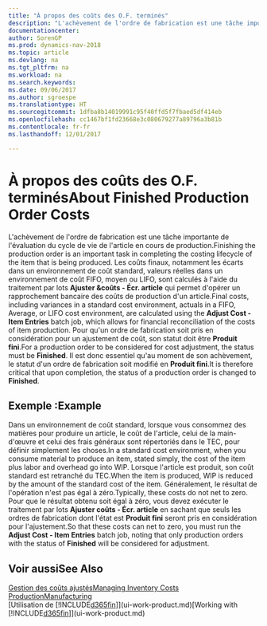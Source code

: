 ```yaml
---
title: "À propos des coûts des O.F. terminés"
description: "L'achèvement de l'ordre de fabrication est une tâche importante de l'évaluation du cycle de vie de l'article en cours de production. Les coûts finaux, notamment les écarts dans un environnement de coût standard, les valeurs réelles dans un environnement de coût FIFO, moyen ou LIFO, sont calculés à l'aide du traitement par lots **Ajuster coûts - Écr. article**."
documentationcenter: 
author: SorenGP
ms.prod: dynamics-nav-2018
ms.topic: article
ms.devlang: na
ms.tgt_pltfrm: na
ms.workload: na
ms.search.keywords: 
ms.date: 09/06/2017
ms.author: sgroespe
ms.translationtype: HT
ms.sourcegitcommit: 1dfba8b14019991c95f40ffd5f7fbaed5df414eb
ms.openlocfilehash: cc1467bf1fd23668e3c080679277a89796a3b81b
ms.contentlocale: fr-fr
ms.lasthandoff: 12/01/2017

---
```

# <a name="about-finished-production-order-costs"></a><span data-ttu-id="dcfe7-104">À propos des coûts des O.F. terminés</span><span class="sxs-lookup"><span data-stu-id="dcfe7-104">About Finished Production Order Costs</span></span>
<span data-ttu-id="dcfe7-105">L'achèvement de l'ordre de fabrication est une tâche importante de l'évaluation du cycle de vie de l'article en cours de production.</span><span class="sxs-lookup"><span data-stu-id="dcfe7-105">Finishing the production order is an important task in completing the costing lifecycle of the item that is being produced.</span></span> <span data-ttu-id="dcfe7-106">Les coûts finaux, notamment les écarts dans un environnement de coût standard, valeurs réelles dans un environnement de coût FIFO, moyen ou LIFO, sont calculés à l'aide du traitement par lots **Ajuster &coûts - Écr. article** qui permet d'opérer un rapprochement bancaire des coûts de production d'un article.</span><span class="sxs-lookup"><span data-stu-id="dcfe7-106">Final costs, including variances in a standard cost environment, actuals in a FIFO, Average, or LIFO cost environment, are calculated using the **Adjust Cost - Item Entries** batch job, which allows for financial reconciliation of the costs of item production.</span></span> <span data-ttu-id="dcfe7-107">Pour qu'un ordre de fabrication soit pris en considération pour un ajustement de coût, son statut doit être **Produit fini**.</span><span class="sxs-lookup"><span data-stu-id="dcfe7-107">For a production order to be considered for cost adjustment, the status must be **Finished**.</span></span> <span data-ttu-id="dcfe7-108">Il est donc essentiel qu'au moment de son achèvement, le statut d'un ordre de fabrication soit modifié en **Produit fini**.</span><span class="sxs-lookup"><span data-stu-id="dcfe7-108">It is therefore critical that upon completion, the status of a production order is changed to **Finished**.</span></span>  

## <a name="example"></a><span data-ttu-id="dcfe7-109">Exemple :</span><span class="sxs-lookup"><span data-stu-id="dcfe7-109">Example</span></span>  
 <span data-ttu-id="dcfe7-110">Dans un environnement de coût standard, lorsque vous consommez des matières pour produire un article, le coût de l'article, celui de la main-d'œuvre et celui des frais généraux sont répertoriés dans le TEC, pour définir simplement les choses.</span><span class="sxs-lookup"><span data-stu-id="dcfe7-110">In a standard cost environment, when you consume material to produce an item, stated simply, the cost of the item plus labor and overhead go into WIP.</span></span> <span data-ttu-id="dcfe7-111">Lorsque l'article est produit, son coût standard est retranché du TEC.</span><span class="sxs-lookup"><span data-stu-id="dcfe7-111">When the item is produced, WIP is reduced by the amount of the standard cost of the item.</span></span> <span data-ttu-id="dcfe7-112">Généralement, le résultat de l'opération n'est pas égal à zéro.</span><span class="sxs-lookup"><span data-stu-id="dcfe7-112">Typically, these costs do not net to zero.</span></span> <span data-ttu-id="dcfe7-113">Pour que le résultat obtenu soit égal à zéro, vous devez exécuter le traitement par lots **Ajuster coûts - Écr. article** en sachant que seuls les ordres de fabrication dont l'état est **Produit fini** seront pris en considération pour l'ajustement.</span><span class="sxs-lookup"><span data-stu-id="dcfe7-113">So that these costs can net to zero, you must run the **Adjust Cost - Item Entries** batch job, noting that only production orders with the status of **Finished** will be considered for adjustment.</span></span>  

## <a name="see-also"></a><span data-ttu-id="dcfe7-114">Voir aussi</span><span class="sxs-lookup"><span data-stu-id="dcfe7-114">See Also</span></span>  
[<span data-ttu-id="dcfe7-115">Gestion des coûts ajustés</span><span class="sxs-lookup"><span data-stu-id="dcfe7-115">Managing Inventory Costs</span></span>](finance-manage-inventory-costs.md)  
[<span data-ttu-id="dcfe7-116">Production</span><span class="sxs-lookup"><span data-stu-id="dcfe7-116">Manufacturing</span></span>](production-manage-manufacturing.md)  
<span data-ttu-id="dcfe7-117">[Utilisation de [!INCLUDE[d365fin](includes/d365fin_md.md)]](ui-work-product.md)</span><span class="sxs-lookup"><span data-stu-id="dcfe7-117">[Working with [!INCLUDE[d365fin](includes/d365fin_md.md)]](ui-work-product.md)</span></span>

